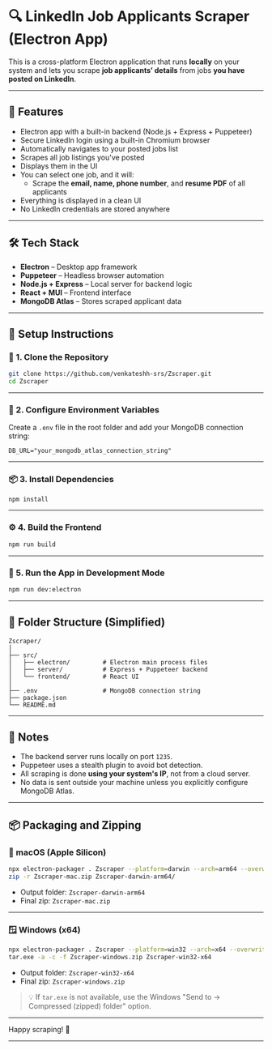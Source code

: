 # 🔍 LinkedIn Job Applicants Scraper (Electron App)

This is a cross-platform Electron application that runs **locally** on your system and lets you scrape **job applicants’ details** from jobs **you have posted on LinkedIn**.

---

## 🚀 Features

- Electron app with a built-in backend (Node.js + Express + Puppeteer)
- Secure LinkedIn login using a built-in Chromium browser
- Automatically navigates to your posted jobs list
- Scrapes all job listings you've posted
- Displays them in the UI
- You can select one job, and it will:
  - Scrape the **email, name, phone number**, and **resume PDF** of all applicants
- Everything is displayed in a clean UI
- No LinkedIn credentials are stored anywhere

---

## 🛠 Tech Stack

- **Electron** – Desktop app framework  
- **Puppeteer** – Headless browser automation  
- **Node.js + Express** – Local server for backend logic  
- **React + MUI** – Frontend interface  
- **MongoDB Atlas** – Stores scraped applicant data  

---

## 🧰 Setup Instructions

### 🔧 1. Clone the Repository

```bash
git clone https://github.com/venkateshh-srs/Zscraper.git
cd Zscraper
```

---

### 🔐 2. Configure Environment Variables

Create a `.env` file in the root folder and add your MongoDB connection string:

```env
DB_URL="your_mongodb_atlas_connection_string"
```

---

### 📦 3. Install Dependencies

```bash
npm install
```

---

### ⚙️ 4. Build the Frontend

```bash
npm run build
```

---

### 🚀 5. Run the App in Development Mode

```bash
npm run dev:electron
```

---

## 📂 Folder Structure (Simplified)

```
Zscraper/
│
├── src/
│   ├── electron/         # Electron main process files
│   ├── server/           # Express + Puppeteer backend
│   └── frontend/         # React UI
│
├── .env                  # MongoDB connection string
├── package.json
└── README.md
```

---

## 📍 Notes

- The backend server runs locally on port `1235`.
- Puppeteer uses a stealth plugin to avoid bot detection.
- All scraping is done **using your system's IP**, not from a cloud server.
- No data is sent outside your machine unless you explicitly configure MongoDB Atlas.

---

## 📦 Packaging and Zipping

### 🍏 macOS (Apple Silicon)

```bash
npx electron-packager . Zscraper --platform=darwin --arch=arm64 --overwrite
zip -r Zscraper-mac.zip Zscraper-darwin-arm64/
```

- Output folder: `Zscraper-darwin-arm64`  
- Final zip: `Zscraper-mac.zip`

---

### 🪟 Windows (x64)

```bash
npx electron-packager . Zscraper --platform=win32 --arch=x64 --overwrite
tar.exe -a -c -f Zscraper-windows.zip Zscraper-win32-x64
```

- Output folder: `Zscraper-win32-x64`  
- Final zip: `Zscraper-windows.zip`

> 💡 If `tar.exe` is not available, use the Windows "Send to → Compressed (zipped) folder" option.

---

Happy scraping! 🧃

---
